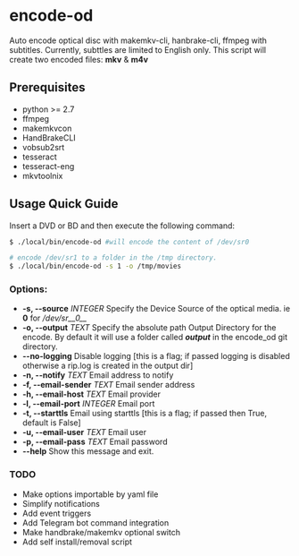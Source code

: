 # encode-od
Auto encode optical disc with makemkv-cli, hanbrake-cli, ffmpeg with subtitles. Currently, subttles are limited to English only.
This script will create two encoded files: __mkv__ & __m4v__

## Prerequisites
 - python >= 2.7
 - ffmpeg
 - makemkvcon
 - HandBrakeCLI
 - vobsub2srt
 - tesseract
 - tesseract-eng
 - mkvtoolnix

## Usage Quick Guide
Insert a DVD or BD and then execute the following command:
```bash
$ ./local/bin/encode-od #will encode the content of /dev/sr0

# encode /dev/sr1 to a folder in the /tmp directory.
$ ./local/bin/encode-od -s 1 -o /tmp/movies

```

### Options:
 - __-s, --source__ *INTEGER*      Specify the Device Source of the optical media. ie __0__ for */dev/sr__0__*
 - __-o, --output__ *TEXT*         Specify the absolute path Output Directory for the encode. By default it will use a folder called __*output*__ in the encode_od git directory.
 - __--no-logging__                Disable logging [this is a flag; if passed logging is disabled otherwise a rip.log is created in the output dir]
 - __-n, --notify__ *TEXT*         Email address to notify
 - __-f, --email-sender__ *TEXT*   Email sender address
 - __-h, --email-host__ *TEXT*     Email provider
 - __-l, --email-port__ *INTEGER*  Email port
 - __-t, --starttls__              Email using starttls [this is a flag; if passed then True, default is False]
 - __-u, --email-user__ *TEXT*     Email user
 - __-p, --email-pass__ *TEXT*     Email password
 - __--help__                    Show this message and exit.

### TODO
 - Make options importable by yaml file
 - Simplify notifications
 - Add event triggers
 - Add Telegram bot command integration
 - Make handbrake/makemkv optional switch
 - Add self install/removal script
